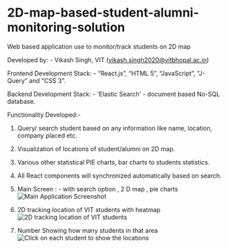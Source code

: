 # 2D-map-based-student-alumni-monitoring-solution
Web based application use to monitor/track students on 2D map

Developed by: - Vikash Singh, VIT (vikash.singh2020@vitbhopal.ac.in)

Frontend Development Stack: - “React.js”, “HTML 5”, “JavaScript”, "J-Query” and “CSS 3”.

Backend Development Stack: - 'Elastic Search' - document based No-SQL database. 

Functionality Developed:- 
1. Query/ search student based on any information like name, location, company placed etc.
2. Visualization of locations of student/alumni on 2D map.
3. Various other statistical PIE charts, bar charts to students statistics.
4. All React components will synchronized automatically based on search.

1. Main Screen : - with search option , 2 D map , pie charts
![Main Application Screenshot](https://user-images.githubusercontent.com/70851852/121740841-4ceba800-cb1b-11eb-88de-0f4cfe4b9b7b.JPG)

2. 2D tracking location of VIT students with heatmap
![2D tracking location of VIT students](https://user-images.githubusercontent.com/70851852/121742970-372bb200-cb1e-11eb-97c1-c4fc42192fb4.JPG)

3. Number Showing how many students in that area
![Click on each student to show the locations](https://user-images.githubusercontent.com/70851852/121743034-4e6a9f80-cb1e-11eb-8b15-ddd00783c41d.JPG)

